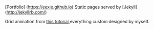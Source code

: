 
[Portfolio] (https://eexie.github.io)
Static pages served by [Jekyll] (http://jekyllrb.com/)

Grid animation from [this tutorial](http://tympanus.net/codrops/2015/04/15/grid-item-animation-layout/),everything custom designed by myself.
